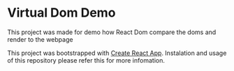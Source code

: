 # Virtual Dom Demo

This project was made for demo how React Dom compare the doms and render to the webpage

This project was bootstrapped with [Create React App](https://github.com/facebook/create-react-app). Instalation and usage of this repository please refer this for more infomation.
